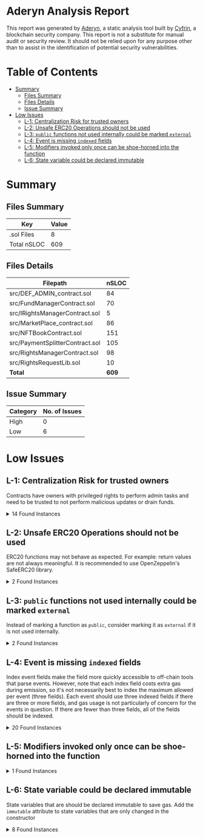 # Aderyn Analysis Report

This report was generated by [Aderyn](https://github.com/Cyfrin/aderyn), a static analysis tool built by [Cyfrin](https://cyfrin.io), a blockchain security company. This report is not a substitute for manual audit or security review. It should not be relied upon for any purpose other than to assist in the identification of potential security vulnerabilities.
# Table of Contents

- [Summary](#summary)
  - [Files Summary](#files-summary)
  - [Files Details](#files-details)
  - [Issue Summary](#issue-summary)
- [Low Issues](#low-issues)
  - [L-1: Centralization Risk for trusted owners](#l-1-centralization-risk-for-trusted-owners)
  - [L-2: Unsafe ERC20 Operations should not be used](#l-2-unsafe-erc20-operations-should-not-be-used)
  - [L-3: `public` functions not used internally could be marked `external`](#l-3-public-functions-not-used-internally-could-be-marked-external)
  - [L-4: Event is missing `indexed` fields](#l-4-event-is-missing-indexed-fields)
  - [L-5: Modifiers invoked only once can be shoe-horned into the function](#l-5-modifiers-invoked-only-once-can-be-shoe-horned-into-the-function)
  - [L-6: State variable could be declared immutable](#l-6-state-variable-could-be-declared-immutable)


# Summary

## Files Summary

| Key | Value |
| --- | --- |
| .sol Files | 8 |
| Total nSLOC | 609 |


## Files Details

| Filepath | nSLOC |
| --- | --- |
| src/DEF_ADMIN_contract.sol | 84 |
| src/FundManagerContract.sol | 70 |
| src/IRightsManagerContract.sol | 5 |
| src/MarketPlace_contract.sol | 86 |
| src/NFTBookContract.sol | 151 |
| src/PaymentSplitterContract.sol | 105 |
| src/RightsManagerContract.sol | 98 |
| src/RightsRequestLib.sol | 10 |
| **Total** | **609** |


## Issue Summary

| Category | No. of Issues |
| --- | --- |
| High | 0 |
| Low | 6 |


# Low Issues

## L-1: Centralization Risk for trusted owners

Contracts have owners with privileged rights to perform admin tasks and need to be trusted to not perform malicious updates or drain funds.

<details><summary>14 Found Instances</summary>


- Found in src/DEF_ADMIN_contract.sol [Line: 7](src/DEF_ADMIN_contract.sol#L7)

	```solidity
	contract DEF_ADMIN_contract is AccessControl {
	```

- Found in src/DEF_ADMIN_contract.sol [Line: 61](src/DEF_ADMIN_contract.sol#L61)

	```solidity
	    function grantPlatformAdmin(address account) external onlyRole(DEFAULT_ADMIN_ROLE) {
	```

- Found in src/DEF_ADMIN_contract.sol [Line: 67](src/DEF_ADMIN_contract.sol#L67)

	```solidity
	    function revokePlatformAdmin(address account) external onlyRole(DEFAULT_ADMIN_ROLE) {
	```

- Found in src/DEF_ADMIN_contract.sol [Line: 73](src/DEF_ADMIN_contract.sol#L73)

	```solidity
	    function grantFundManager(address account) external onlyRole(DEFAULT_ADMIN_ROLE) {
	```

- Found in src/DEF_ADMIN_contract.sol [Line: 79](src/DEF_ADMIN_contract.sol#L79)

	```solidity
	    function revokeFundManager(address account) external onlyRole(DEFAULT_ADMIN_ROLE) {
	```

- Found in src/DEF_ADMIN_contract.sol [Line: 85](src/DEF_ADMIN_contract.sol#L85)

	```solidity
	    function grantAuthorRole(address account) external onlyRole(PLATFORM_ADMIN_ROLE) {
	```

- Found in src/DEF_ADMIN_contract.sol [Line: 91](src/DEF_ADMIN_contract.sol#L91)

	```solidity
	    function revokeAuthorRole(address account) external onlyRole(PLATFORM_ADMIN_ROLE) {
	```

- Found in src/DEF_ADMIN_contract.sol [Line: 108](src/DEF_ADMIN_contract.sol#L108)

	```solidity
	    function setPlatformWallet(address payable newWallet) external onlyRole(DEFAULT_ADMIN_ROLE) {
	```

- Found in src/NFTBookContract.sol [Line: 62](src/NFTBookContract.sol#L62)

	```solidity
	    ) external onlyRole(adminContract.AUTHOR_ROLE()) {
	```

- Found in src/NFTBookContract.sol [Line: 81](src/NFTBookContract.sol#L81)

	```solidity
	        onlyRole(adminContract.PLATFORM_ADMIN_ROLE())
	```

- Found in src/NFTBookContract.sol [Line: 104](src/NFTBookContract.sol#L104)

	```solidity
	    function requestDeleteBook(uint256 tokenId) external onlyRole(adminContract.AUTHOR_ROLE()) {
	```

- Found in src/NFTBookContract.sol [Line: 119](src/NFTBookContract.sol#L119)

	```solidity
	        onlyRole(adminContract.PLATFORM_ADMIN_ROLE())
	```

- Found in src/NFTBookContract.sol [Line: 135](src/NFTBookContract.sol#L135)

	```solidity
	    ) external onlyRole(adminContract.PLATFORM_ADMIN_ROLE()) {
	```

- Found in src/NFTBookContract.sol [Line: 158](src/NFTBookContract.sol#L158)

	```solidity
	        onlyRole(adminContract.PLATFORM_ADMIN_ROLE())
	```

</details>



## L-2: Unsafe ERC20 Operations should not be used

ERC20 functions may not behave as expected. For example: return values are not always meaningful. It is recommended to use OpenZeppelin's SafeERC20 library.

<details><summary>2 Found Instances</summary>


- Found in src/MarketPlace_contract.sol [Line: 102](src/MarketPlace_contract.sol#L102)

	```solidity
	            payable(msg.sender).transfer(msg.value - listing.price);
	```

- Found in src/PaymentSplitterContract.sol [Line: 131](src/PaymentSplitterContract.sol#L131)

	```solidity
	        payable(msg.sender).transfer(balance);
	```

</details>



## L-3: `public` functions not used internally could be marked `external`

Instead of marking a function as `public`, consider marking it as `external` if it is not used internally.

<details><summary>2 Found Instances</summary>


- Found in src/NFTBookContract.sol [Line: 183](src/NFTBookContract.sol#L183)

	```solidity
	    function supportsInterface(bytes4 interfaceId)
	```

- Found in src/RightsManagerContract.sol [Line: 62](src/RightsManagerContract.sol#L62)

	```solidity
	 function initiateRequest(uint256 tokenId, uint256 requestDate, address buyer) public onlyPlatformAdmin{
	```

</details>



## L-4: Event is missing `indexed` fields

Index event fields make the field more quickly accessible to off-chain tools that parse events. However, note that each index field costs extra gas during emission, so it's not necessarily best to index the maximum allowed per event (three fields). Each event should use three indexed fields if there are three or more fields, and gas usage is not particularly of concern for the events in question. If there are fewer than three fields, all of the fields should be indexed.

<details><summary>20 Found Instances</summary>


- Found in src/DEF_ADMIN_contract.sol [Line: 27](src/DEF_ADMIN_contract.sol#L27)

	```solidity
	     event PlatformWalletUpdated(address indexed admin, address newWallet);
	```

- Found in src/FundManagerContract.sol [Line: 11](src/FundManagerContract.sol#L11)

	```solidity
	    event FundsAdded(address indexed sender, uint256 amount);
	```

- Found in src/FundManagerContract.sol [Line: 12](src/FundManagerContract.sol#L12)

	```solidity
	    event FundsWithdrawn(address indexed recipient, uint256 amount);
	```

- Found in src/FundManagerContract.sol [Line: 13](src/FundManagerContract.sol#L13)

	```solidity
	    event FundsSent(address indexed recipient, uint256 amount);
	```

- Found in src/FundManagerContract.sol [Line: 14](src/FundManagerContract.sol#L14)

	```solidity
	    event WithdrawalRequested(address indexed recipient, uint256 amount);
	```

- Found in src/FundManagerContract.sol [Line: 16](src/FundManagerContract.sol#L16)

	```solidity
	    event FundTransferRequested(address indexed recipient, uint256 amount);
	```

- Found in src/MarketPlace_contract.sol [Line: 25](src/MarketPlace_contract.sol#L25)

	```solidity
	    event Listed(address indexed seller, uint256 indexed tokenId, uint256 price);
	```

- Found in src/MarketPlace_contract.sol [Line: 26](src/MarketPlace_contract.sol#L26)

	```solidity
	    event ListingUpdated(address indexed seller, uint256 indexed tokenId, uint256 newPrice);
	```

- Found in src/MarketPlace_contract.sol [Line: 28](src/MarketPlace_contract.sol#L28)

	```solidity
	    event PurchaseCompleted(address indexed buyer, uint256 indexed tokenId, uint256 price);
	```

- Found in src/NFTBookContract.sol [Line: 42](src/NFTBookContract.sol#L42)

	```solidity
	    event PublishingRequested(uint256 requestId, address indexed author, string title, string bookHash);
	```

- Found in src/NFTBookContract.sol [Line: 43](src/NFTBookContract.sol#L43)

	```solidity
	    event ApprovedAndPublished(uint256 requestId, address indexed admin, uint256 tokenId);
	```

- Found in src/NFTBookContract.sol [Line: 44](src/NFTBookContract.sol#L44)

	```solidity
	    event DeletionRequested(uint256 requestId, address indexed author, uint256 tokenId);
	```

- Found in src/NFTBookContract.sol [Line: 45](src/NFTBookContract.sol#L45)

	```solidity
	    event ApprovedAndDeleted(uint256 requestId, address indexed admin, uint256 tokenId);
	```

- Found in src/NFTBookContract.sol [Line: 46](src/NFTBookContract.sol#L46)

	```solidity
	    event Purchased(address indexed buyer, uint256 tokenId);
	```

- Found in src/PaymentSplitterContract.sol [Line: 24](src/PaymentSplitterContract.sol#L24)

	```solidity
	    event PaymentSplit(address indexed author, uint256 totalAmount);
	```

- Found in src/PaymentSplitterContract.sol [Line: 25](src/PaymentSplitterContract.sol#L25)

	```solidity
	    event SplitConfigUpdated(address indexed author, address[] recipients, uint256[] percentages);
	```

- Found in src/PaymentSplitterContract.sol [Line: 27](src/PaymentSplitterContract.sol#L27)

	```solidity
	    event PlatformFeeUpdated(address indexed admin, uint256 platformFee);
	```

- Found in src/PaymentSplitterContract.sol [Line: 28](src/PaymentSplitterContract.sol#L28)

	```solidity
	    event PaymentFailed(address indexed recipient, uint256 amount);
	```

- Found in src/RightsManagerContract.sol [Line: 29](src/RightsManagerContract.sol#L29)

	```solidity
	    event RequestInitiated(address indexed admin, uint256 indexed tokenId, uint256 requestDate);
	```

- Found in src/RightsManagerContract.sol [Line: 33](src/RightsManagerContract.sol#L33)

	```solidity
	    event RightsUpdated(uint256 indexed tokenId, address indexed holder, uint256 expirationDate, string ipfsHash);
	```

</details>



## L-5: Modifiers invoked only once can be shoe-horned into the function



<details><summary>1 Found Instances</summary>


- Found in src/RightsManagerContract.sol [Line: 55](src/RightsManagerContract.sol#L55)

	```solidity
	    modifier onlyAuthor(uint256 tokenId) {
	```

</details>



## L-6: State variable could be declared immutable

State variables that are should be declared immutable to save gas. Add the `immutable` attribute to state variables that are only changed in the constructor

<details><summary>8 Found Instances</summary>


- Found in src/FundManagerContract.sol [Line: 8](src/FundManagerContract.sol#L8)

	```solidity
	    DEF_ADMIN_contract public adminContract;
	```

- Found in src/MarketPlace_contract.sol [Line: 12](src/MarketPlace_contract.sol#L12)

	```solidity
	    DEF_ADMIN_contract public adminContract;
	```

- Found in src/MarketPlace_contract.sol [Line: 13](src/MarketPlace_contract.sol#L13)

	```solidity
	    IRightsManagerContract public rightsManagerContract;
	```

- Found in src/MarketPlace_contract.sol [Line: 14](src/MarketPlace_contract.sol#L14)

	```solidity
	    PaymentSplitterContract public paymentSplitter;
	```

- Found in src/NFTBookContract.sol [Line: 9](src/NFTBookContract.sol#L9)

	```solidity
	    DEF_ADMIN_contract public adminContract;
	```

- Found in src/PaymentSplitterContract.sol [Line: 12](src/PaymentSplitterContract.sol#L12)

	```solidity
	    DEF_ADMIN_contract public adminContract;
	```

- Found in src/RightsManagerContract.sol [Line: 16](src/RightsManagerContract.sol#L16)

	```solidity
	    DEF_ADMIN_contract public adminContract;
	```

- Found in src/RightsManagerContract.sol [Line: 17](src/RightsManagerContract.sol#L17)

	```solidity
	    NFTBookContract public nftBookContract;
	```

</details>



